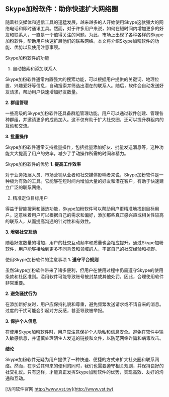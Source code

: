 ## **Skype加粉软件：助你快速扩大网络圈**

随着社交媒体和通信工具的迅猛发展，越来越多的人开始使用Skype这款强大的网络电话和即时通讯工具。然而，对于许多用户来说，如何在短时间内增加更多的好友和联系人，一直是一个值得关注的问题。为此，市场上出现了各种各样的Skype加粉软件，帮助用户快速扩展他们的联系网络。本文将介绍Skype加粉软件的功能、优势以及使用注意事项。

Skype加粉软件的功能
1. 自动搜索和添加联系人

Skype加粉软件通常内置强大的搜索功能，可以根据用户提供的关键词、地理位置、兴趣爱好等信息，自动搜索并筛选出潜在的联系人。随后，软件会自动发送好友请求，帮助用户快速增加好友数量。

**2. 群组管理**

一些高级的Skype加粉软件还具备群组管理功能。用户可以通过软件创建、管理各种群组，并邀请更多的成员加入。这不仅有助于扩大社交圈，还可以提升群组内的互动和交流。

**3. 批量操作**

Skype加粉软件通常支持批量操作，包括批量添加好友、批量发送消息等。这种功能大大提高了用户的效率，减少了手动操作所需的时间和精力。

Skype加粉软件的优势
**1. 提高工作效率**

对于业务拓展人员、市场营销从业者和社交媒体影响者来说，Skype加粉软件是一种极为有效的工具。它能够在短时间内增加大量的好友和潜在客户，有助于快速建立广泛的联系网络。

2. 精准定位目标用户

得益于智能搜索和筛选功能，Skype加粉软件可以帮助用户更精准地找到目标用户。这意味着用户可以根据自己的需求和偏好，添加那些真正感兴趣或相关性较高的联系人，从而提高沟通的针对性和有效性。

**3. 增强社交互动**

随着好友数量的增加，用户的社交互动频率和质量也会相应提升。通过Skype加粉软件，用户能够接触到更多不同背景和领域的人，丰富自己的社交经验和视野。

使用Skype加粉软件的注意事项
**1. 遵守平台规则**

虽然Skype加粉软件带来了诸多便利，但用户在使用过程中仍需遵守Skype的使用条款和社区准则。滥用软件可能导致账号被封禁或其他处罚，因此，合理使用软件非常重要。

**2. 避免骚扰行为**

在添加新好友时，用户应保持礼貌和尊重，避免频繁发送请求或不请自来的消息。过度的干扰可能会引起对方反感，甚至导致被举报。

**3. 保护个人信息**

在使用Skype加粉软件时，用户应注意保护个人隐私和信息安全。避免在软件中输入敏感信息，并谨慎处理陌生人发送的链接和文件，以防范网络诈骗和病毒攻击。

**结论**

Skype加粉软件无疑为用户提供了一种快速、便捷的方式来扩大社交圈和联系网络。然而，在享受其带来的便利的同时，我们也需要遵守相关规则，并保持良好的社交礼仪。只有这样，才能真正发挥Skype加粉软件的优势，实现高效、友好的沟通和互动。


[访问软件官网 http://www.vst.tw](http://www.vst.tw)
